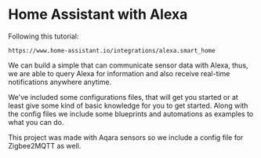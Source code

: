 # Home Assistant with Alexa

Following this tutorial:

    https://www.home-assistant.io/integrations/alexa.smart_home

We can build a simple that can communicate sensor data with Alexa, thus, we  are able to query Alexa for information and also receive real-time notifications anywhere anytime.

We've included some configurations files, that will get you started or at least give some kind of basic knowledge for you to get started.
Along with the config files we include some blueprints and automations as examples to what you can do.

This project was made with Aqara sensors so we include a config file for Zigbee2MQTT as well.


